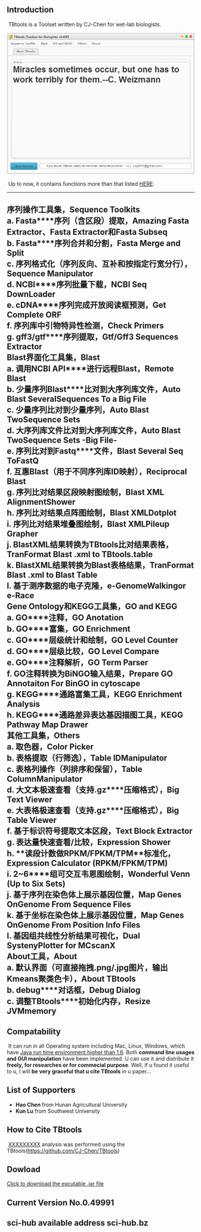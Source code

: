 ## Introduction

​	TBtools is a Toolset written by CJ-Chen for wet-lab biologists. 



![TBtools main panel](./img/main.png)



​	Up to now, it contains functions more than that listed <u>HERE</u>:

------

序列操作工具集，Sequence Toolkits
​	
​	a. **Fasta****序列（含区段）提取**，Amazing Fasta Extractor、Fasta Extractor和Fasta Subseq
​	
​	b. **Fasta****序列合并和分割**，Fasta Merge and Split
​	
​	c. **序列格式化**（序列反向、互补和按指定行宽分行），Sequence Manipulator
​	
​	d. **NCBI****序列批量下载**，NCBI Seq DownLoader
​	
​	e. **cDNA****序列完成开放阅读框预测**，Get Complete ORF
​	
​	f. **序列库中引物特异性检测**，Check Primers
​	
​	g. **gff3/gtf****序列提取**，Gtf/Gff3 Sequences Extractor
​	
Blast界面化工具集，Blast
​	
​	a. **调用NCBI API****进行远程Blast**，Remote Blast
​	
​	b. **少量序列Blast****比对到大序列库文件**，Auto Blast SeveralSequences To a Big File
​	
​	c. **少量序列比对到少量序列**，Auto Blast TwoSequence Sets
​	
​	d. **大序列库文件比对到大序列库文件**，Auto Blast TwoSequence Sets -Big File-
​	
​	e. **序列比对到Fastq****文件**，Blast Several Seq ToFastQ
​	
​	f. **互惠Blast**（用于不同序列库ID映射），Reciprocal Blast
​	
​	g. **序列比对结果区段映射图绘制**，Blast XML AlignmentShower
​	
​	h. **序列比对结果点阵图绘制**，Blast XMLDotplot
​	
​	i. **序列比对结果堆叠图绘制**，Blast XMLPileup Grapher
​	
​	j. **BlastXML****结果转换为TBtools****比对结果表格**，TranFormat Blast .xml to TBtools.table
​	
​	k. **BlastXML****结果转换为Blast****表格结果**，TranFormat Blast .xml to Blast Table
​	
​	l. **基于测序数据的电子克隆**，e-GenomeWalkingor e-Race
​	
Gene Ontology和KEGG工具集，GO and KEGG
​	
​	a. **GO****注释**，GO Anotation
​	
​	b. **GO****富集**，GO Enrichment
​	
​	c. **GO****层级统计和绘制**，GO Level Counter
​	
​	d. **GO****层级比较**，GO Level Compare
​	
​	e. **GO****注释解析**，GO Term Parser
​	
​	f. **GO****注释转换为BiNGO****输入结果**，Prepare GO Annotaiton For BinGO in cytoscape
​	
​	g. **KEGG****通路富集工具**，KEGG Enrichment Analysis
​	
​	h. **KEGG****通路差异表达基因描图工具**，KEGG Pathway Map Drawer
​	
其他工具集，Others
​	
​	a. **取色器**，Color Picker
​	
​	b. **表格提取（行筛选）**，Table IDManipulator
​	
​	c. **表格列操作（列排序和保留）**，Table ColumnManipulator
​	
​	d. **大文本极速查看（支持.gz****压缩格式）**，Big Text Viewer
​	
​	e. **大表格极速查看（支持.gz****压缩格式）**，Big Table Viewer
​	
​	f. **基于标识符号提取文本区段**，Text Block Extractor
​	
​	g. **表达量快速查看/****比较**，Expression Shower
​	
​	h. **读段计数做RPKM/FPKM/TPM****标准化**，Expression Calculator (RPKM/FPKM/TPM)
​	
​	i.  **2~6****组可交互韦恩图绘制**，Wonderful Venn (Up to Six Sets)
​	
​	j. **基于序列在染色体上展示基因位置**，Map Genes OnGenome From Sequence Files
​	
​	k. **基于坐标在染色体上展示基因位置**，Map Genes OnGenome From Position Info Files
​	
​	l. **基因组共线性分析结果可视化**，Dual SystenyPlotter for MCscanX
​	
About工具，About
​	
​	a. **默认界面**（可直接拖拽.png/.jpg图片，输出Kmeans聚类色卡），About TBtools
​	
​	b. **debug****对话框**，Debug Dialog
​	
​	c. **调整TBtools****初始化内存**，Resize JVMmemory
​	
-----



## Compatability

​	It can run in all Operating system including Mac, Linux, Windows, which have [Java run time environment higher than 1.6](http://www.oracle.com/technetwork/java/javase/downloads/jre8-downloads-2133155.html).  Both **command line usages and GUI manipulation** have been implemented.  U can use it and distribute it **freely, for researches or for commecial purpose**. 
Well, if u found it useful to u, I will **be very graceful that u cite TBtools** in u paper...    



## List of Supporters

* **Hao Chen** from Hunan Agricultural University  
* **Kun Lu** from Southwest University  




## How to Cite TBtools

​	<u>XXXXXXXXX</u> analysis was performed using the TBtools(https://github.com/CJ-Chen/TBtools)



## Dowload

[Click to download the excutable .jar file](https://github.com/CJ-Chen/TBtools/archive/master.zip)



## Current Version No.0.49991



## sci-hub available address sci-hub.bz